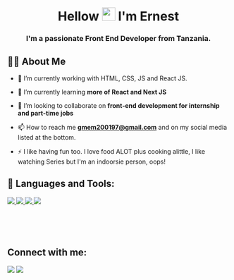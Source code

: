 <!-- <a href="#"><img width="100%" height="auto" src="https://i.imgur.com/iXuL1HG.png" height="175px"/></a> -->

<h1 align="center">Hellow <img src="https://raw.githubusercontent.com/MartinHeinz/MartinHeinz/master/wave.gif" width="30px"> I'm Ernest</h1>
<h3 align="center">I'm a passionate Front End Developer from Tanzania.</h3>


## 🙋‍♂️ About Me

- 🔭 I’m currently working with HTML, CSS, JS and React JS.

- 🌱 I’m currently learning **more of React and Next JS**

- 👯 I’m looking to collaborate on **front-end development for internship and part-time jobs**

- 📫 How to reach me **gmem200197@gmail.com** and on my social media listed at the bottom.

- ⚡ I like having fun too. I love food ALOT plus cooking alittle, I like watching Series but I'm an indoorsie person, oops!

## 🚀 Languages and Tools: 

<p align="left">
    <a href="https://www.w3.org/html/" target="_blank"> <img src="https://img.icons8.com/color/48/000000/html-5.png"/> </a> 
    <a href="https://www.w3schools.com/css/" target="_blank"> <img src="https://img.icons8.com/color/48/000000/css3.png"/> </a>
    <a href="https://developer.mozilla.org/en-US/docs/Web/JavaScript" target="_blank"> <img src="https://img.icons8.com/color/48/000000/javascript.png"/> </a>
    <a href="https://reactjs.org/" target="_blank"> <img src="https://img.icons8.com/color/48/000000/react-native.png"/> </a>
    <a href="https://img.shields.io/badge/-React-61DBFB?style=for-the-badge&labelColor=black&logo=react&logoColor=61DBFB"/> </a>
    <a href="https://img.shields.io/badge/-Nodejs-3C873A?style=for-the-badge&labelColor=black&logo=node.js&logoColor=3C873A"/> </a>

   
   
</p>

<br/>

<!-- <p align="center">
    <a href="https://github.com/ernestmalcolm/github-readme-streak-stats">
        <img title="🔥 Get streak stats for your profile at git.io/streak-stats" alt="Ernest's streak" src="https://github-readme-streak-stats.herokuapp.com/?user=ernestmalcolm&theme=black-ice&hide_border=true&stroke=0000&background=060A0CD0"/>
    </a>
</p>

## 📊 My Github Stats

  <br/>
    [![Top Langs](https://github-readme-stats.vercel.app/api/top-langs/?username=ernestmalcolm)](https://github.com/anuraghazra/github-readme-stats)
  <br/>
  <em><b>Note:</b> Top languages is only a metric of the languages my public code consists of and doesn't reflect experience or skill level.</em>
 -->
<br/>
<br/>

## Connect with me:
<p align="left">

<a href = "https://www.linkedin.com/in/ernest-mwinchumu-2001/"><img src="https://img.icons8.com/fluent/48/000000/linkedin.png"/></a>
<a href = "https://twitter.com/lukakucancode"><img src="https://img.icons8.com/fluent/48/000000/twitter.png"/></a>


</p>

